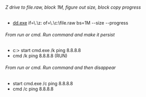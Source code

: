 ###### Z drive to file.raw, block 1M, figure out size, block copy progress 
* [dd.exe](http://www.chrysocome.net/dd) if=\\.\z: of=\\.\c:\file.raw bs=1M --size --progress

###### From run or cmd. Run command and make it persist
* c:\> start cmd.exe /k ping 8.8.8.8
* cmd /k ping 8.8.8.8 (RUN)

###### From run or cmd. Run command and then disappear
* start cmd.exe /c ping 8.8.8.8
* cmd /c ping 8.8.8.8
